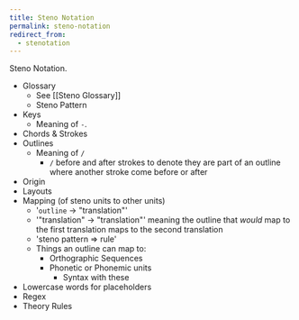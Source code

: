 ```yaml
---
title: Steno Notation
permalink: steno-notation
redirect_from:
  - stenotation
---
```


Steno Notation.

- Glossary
  - See [[Steno Glossary]]
  - Steno Pattern
- Keys
  - Meaning of `-`.
- Chords & Strokes
- Outlines
	- Meaning of `/`
		- `/` before and after strokes to denote they are part of an outline where another stroke come before or after
- Origin
- Layouts
- Mapping (of steno units to other units)
	-  '`outline` → "translation"'
	-  '"translation" → "translation"' meaning the outline that _would_ map to the first translation maps to the second translation
	-  'steno pattern ⇒ rule'
	- Things an outline can map to:
		- Orthographic Sequences
		- Phonetic or Phonemic units
		    - Syntax with these
- Lowercase words for placeholders
- Regex
- Theory Rules
